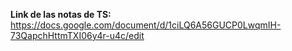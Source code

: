 **Link de las notas de TS:**
https://docs.google.com/document/d/1ciLQ6A56GUCP0LwqmIH-73QapchHttmTXI06y4r-u4c/edit